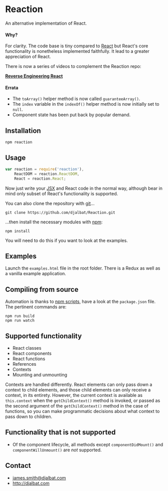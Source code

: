 # Reaction

An alternative implementation of React.

#### Why?

For clarity. The code base is tiny compared to [React](https://facebook.github.io/react/) but React's core functionality is nonetheless implemented faithfully. It lead to a greater appreciation of React.

There is now a series of videos to complement the Reaction repo:

**[Reverse Engineering React](https://vimeo.com/album/3930691)**

#### Errata

- The `toArray()` helper method is now called `guaranteeArray()`.
- The `index` variable in the `indexOf()` helper method is now initially set to `null`.
- Component state has been put back by popular demand.

## Installation

    npm reaction

## Usage

```js
var reaction = require('reaction'),
    ReactDOM = reaction.ReactDOM,
    React = reaction.React;
```

Now just write your [JSX](https://facebook.github.io/react/docs/jsx-in-depth.html) and React code in the normal way, although bear in mind only  subset of React's functionality is supported.

You can also clone the repository with [git](https://git-scm.com/)...

    git clone https://github.com/djalbat/Reaction.git

...then install the necessary modules with [npm](https://www.npmjs.com/):

    npm install

You will need to do this if you want to look at the examples.

## Examples

Launch the `examples.html` file in the root folder. There is a Redux as well as a vanilla example application.

## Compiling from source

Automation is thanks to [npm scripts](https://docs.npmjs.com/misc/scripts), have a look at the `package.json` file. The pertinent commands are:

    npm run build
    npm run watch

## Supported functionality

- React classes
- React components
- React functions
- References
- Contexts
- Mounting and unmounting

Contexts are handled differently. React elements can only pass down a context to child elements, and those child elements can only receive a context, in its entirety. However, the current context is available as `this.context` when the `getChildContext()` method is invoked, or passed as the second argument of the `getChildContext()` method in the case of functions, so you can make programmatic decisions about what context to pass down to children.

## Functionality that is not supported

- Of the component lifecycle, all methods except `componentDidMount()` and `componentWillUnmount()` are *not* supported.

## Contact

- james.smith@djalbat.com
- http://djalbat.com
